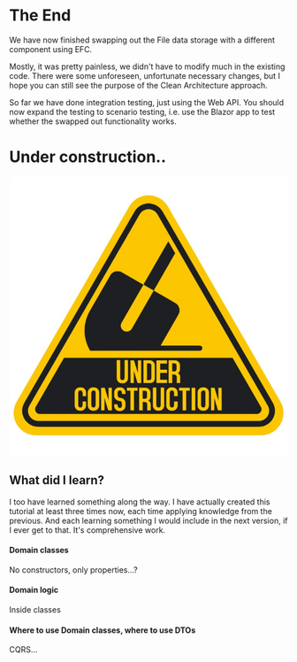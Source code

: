 # The End

We have now finished swapping out the File data storage with a different component using EFC.

Mostly, it was pretty painless, we didn't have to modify much in the existing code. There were some unforeseen, unfortunate necessary changes, but I hope you can still see the purpose of the Clean Architecture approach.

So far we have done integration testing, just using the Web API. You should now expand the testing to scenario testing, i.e. use the Blazor app to test whether the swapped out functionality works.

# Under construction..

![img.png](Resources/UnderConstruction.png)

## What did I learn?
I too have learned something along the way. I have actually created this tutorial at least three times now, each time applying knowledge from the previous.
And each learning something I would include in the next version, if I ever get to that. It's comprehensive work.

#### Domain classes
No constructors, only properties...?

#### Domain logic
Inside classes

#### Where to use Domain classes, where to use DTOs

CQRS...